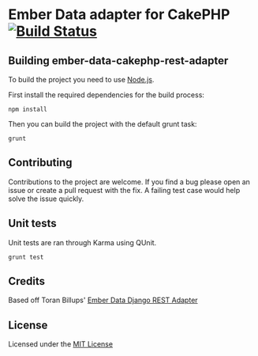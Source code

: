 # Ember Data adapter for CakePHP [![Build Status](https://secure.travis-ci.org/josh-taylor/ember-data-cakephp-rest-adapter.png?branch=master)](https://travis-ci.org/josh-taylor/ember-data-cakephp-rest-adapter)

## Building ember-data-cakephp-rest-adapter

To build the project you need to use [Node.js](http://nodejs.org/).

First install the required dependencies for the build process:

```
npm install
```

Then you can build the project with the default grunt task:

```
grunt
```

## Contributing

Contributions to the project are welcome. If you find a bug please open an issue
or create a pull request with the fix. A failing test case would help solve the
issue quickly.

## Unit tests

Unit tests are ran through Karma using QUnit.

```
grunt test
```

## Credits

Based off Toran Billups' [Ember Data Django REST Adapter](https://github.com/toranb/ember-data-django-rest-adapter)

## License

Licensed under the [MIT License](http://en.wikipedia.org/wiki/MIT_License)
